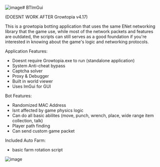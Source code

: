 ![image](https://github.com/Laevateinn17/BTImGui/assets/93073203/2e1676bc-84d9-4ab9-8d7d-b8a0ba76e53d)# BTImGui

(DOESNT WORK AFTER Growtopia v4.17)


This is a growtopia botting application that uses the same ENet networking library that the game use, while most of the network packets and features are outdated, the scripts can still serves as a good foundation if you're interested in knowing about the game's logic and networking protocols.



Application Features:
- Doesnt require Growtopia.exe to run (standalone application)
- System Anti-cheat bypass
- Captcha solver
- Proxy & Debugger
- Built in world viewer
- Uses ImGui for GUI


Bot Features:
- Randomized MAC Address
- Isnt affected by game physics logic
- Can do all basic abilites (move, punch, wrench, place, wide range item collection, talk)
- Player path finding
- Can send custom game packet

Included Auto Farm:
- basic farm rotation script

![image](https://github.com/Laevateinn17/BTImGui/assets/93073203/0c1e0488-bf88-414a-92c3-faedc7c6899b)
